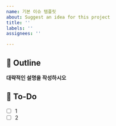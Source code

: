 ```yaml
---
name: 기본 이슈 템플릿
about: Suggest an idea for this project
title: ''
labels: ''
assignees: ''

---
```


## 💎 Outline
**대략적인 설명을 작성하시오**

## 🎯 To-Do
- [ ] 1
- [ ] 2
